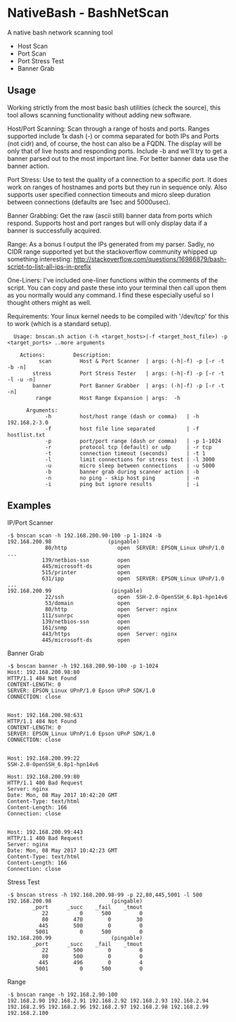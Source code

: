 NativeBash - BashNetScan
===================
A native bash network scanning tool
 - Host Scan
 - Port Scan
 - Port Stress Test
 - Banner Grab



Usage
-------------
Working strictly from the most basic bash utilities (check the source), this tool allows scanning functionality without adding new software.

Host/Port Scanning: 
Scan through a range of hosts and ports. Ranges supported include 1x dash (-) or comma separated for both IPs and Ports (not cidr) and, of course, the host can also be a FQDN. The display will be only that of live hosts and responding ports. Include -b and we'll try to get a banner parsed out to the most important line. For better banner data use the banner action.

Port Stress: 
Use to test the quality of a connection to a specific port. It does work on ranges of hostnames and ports but they run in sequence only. Also supports user specified connection timeouts and micro sleep duration between connections (defaults are 1sec and 5000usec).

Banner Grabbing: 
Get the raw (ascii still) banner data from ports which respond. Supports host and port ranges but will only display data if a banner is successfully acquired.

Range: 
As a bonus I output the IPs generated from my parser. Sadly, no CIDR range supported yet but the stackoverflow community whipped up something interesting: http://stackoverflow.com/questions/16986879/bash-script-to-list-all-ips-in-prefix

One-Liners: 
I've included one-liner functions within the comments of the script. You can copy and paste these into your terminal then call upon them as you normally would any command. I find these especially useful so I thought others might as well.

Requirements: 
Your linux kernel needs to be compiled with '/dev/tcp' for this to work (which is a standard setup).

```
  Usage: bnscan.sh action (-h <target_hosts>|-f <target_host_file>) -p <target_ports> ..more arguments

	Actions:         Description:
	      scan         Host & Port Scanner  | args: (-h|-f) -p [-r -t -b -n]
	    stress         Port Stress Tester   | args: (-h|-f) -p [-r -t -l -u -n]
	    banner         Port Banner Grabber  | args: (-h|-f) -p [-r -t -n]
	     range         Host Range Expansion | args:  -h

      Arguments:
	        -h         host/host range (dash or comma)   | -h 192.168.2-3.0
	        -f         host file line separated          | -f hostlist.txt
	        -p         port/port range (dash or comma)   | -p 1-1024
	        -r         protocol tcp (default) or udp     | -r tcp
	        -t         connection timeout (seconds)      | -t 1
	        -l         limit connections for stress test | -l 3000
	        -u         micro sleep between connections   | -u 5000
	        -b         banner grab during scanner action | -b
	        -n         no ping - skip host ping          | -n
	        -i         ping but ignore results           | -i

```

Examples
-------------

IP/Port Scanner
```
-$ bnscan scan -h 192.168.200.90-100 -p 1-1024 -b
192.168.200.98                  (pingable)
            80/http                open  SERVER: EPSON_Linux UPnP/1.0 ...
           139/netbios-ssn         open               
           445/microsoft-ds        open               
           515/printer             open               
           631/ipp                 open  SERVER: EPSON_Linux UPnP/1.0 ...
192.168.200.99                   (pingable)
            22/ssh                 open  SSH-2.0-OpenSSH_6.8p1-hpn14v6
            53/domain              open               
            80/http                open  Server: nginx
           111/sunrpc              open               
           139/netbios-ssn         open               
           161/snmp                open               
           443/https               open  Server: nginx
           445/microsoft-ds        open               
```      
Banner Grab
```
-$ bnscan banner -h 192.168.200.90-100 -p 1-1024
Host: 192.168.200.98:80        
HTTP/1.1 404 Not Found
CONTENT-LENGTH: 0
SERVER: EPSON_Linux UPnP/1.0 Epson UPnP SDK/1.0
CONNECTION: close


Host: 192.168.200.98:631        
HTTP/1.1 404 Not Found
CONTENT-LENGTH: 0
SERVER: EPSON_Linux UPnP/1.0 Epson UPnP SDK/1.0
CONNECTION: close


Host: 192.168.200.99:22          
SSH-2.0-OpenSSH_6.8p1-hpn14v6

Host: 192.168.200.99:80        
HTTP/1.1 400 Bad Request
Server: nginx
Date: Mon, 08 May 2017 10:42:20 GMT
Content-Type: text/html
Content-Length: 166
Connection: close


Host: 192.168.200.99:443        
HTTP/1.1 400 Bad Request
Server: nginx
Date: Mon, 08 May 2017 10:42:23 GMT
Content-Type: text/html
Content-Length: 166
Connection: close

```

Stress Test
```
-$ bnscan stress -h 192.168.200.98-99 -p 22,80,445,5001 -l 500
192.168.200.98                   (pingable)
        _port      _succ    _fail    _tmout
           22          0      500         0
           80        470        0        30
          445        500        0         0
         5001          0      500         0
192.168.200.99                   (pingable)
        _port      _succ    _fail    _tmout
           22        500        0         0
           80        500        0         0
          445        496        0         4
         5001          0      500         0
```

Range
```
-$ bnscan range -h 192.168.2.90-100
192.168.2.90 192.168.2.91 192.168.2.92 192.168.2.93 192.168.2.94 192.168.2.95 192.168.2.96 192.168.2.97 192.168.2.98 192.168.2.99 192.168.2.100
```
